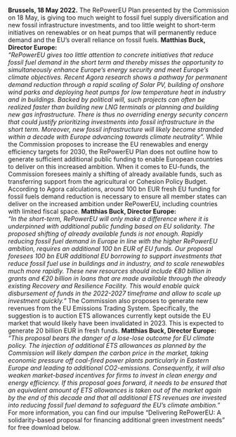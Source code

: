 **Brussels, 18 May 2022.** The RePowerEU Plan presented by the Commission on 18 May, is giving too much weight to fossil fuel supply diversification and new fossil infrastructure investments, and too little weight to short-term initiatives on renewables or on heat pumps that will permanently reduce demand and the EU’s overall reliance on fossil fuels.
**Matthias Buck, Director Europe:**  
_“RePowerEU gives too little attention to concrete initiatives that reduce fossil fuel demand in the short term and thereby misses the opportunity to simultaneously enhance Europe’s energy security and meet Europe’s climate objectives. Recent Agora research shows a pathway for permanent demand reduction through a rapid scaling of Solar PV, building of onshore wind parks and deploying heat pumps for low temperature heat in industry and in buildings. Backed by political will, such projects can often be realized faster than building new LNG terminals or planning and building new gas infrastructure. There is thus no overriding energy security concern that could justify prioritizing investments into fossil infrastructure in the short term. Moreover, new fossil infrastructure will likely become stranded within a decade with Europe advancing towards climate neutrality"._
While the Commission proposes to increase the EU renewables and energy efficiency targets for 2030, the RePowerEU Plan does not outline how to generate sufficient additional public funding to enable European countries to deliver on this increased ambition. When it comes to EU-funds, the Commission foresees mainly a shifting of already available funds, such as transferring support from the agricultural or Cohesion Policy Budget. According to Agora calculations, around 100 bn EUR fresh EU funding for fossil fuels demand reduction is necessary to ensure all member states can deliver on the increased ambition under RePowerEU, including countries with limited fiscal space.
**Matthias Buck, Director Europe:**  
_“In the short-term, RePowerEU will only make a difference where it is underpinned with additional public funding based on EU solidarity. The proposed shifting of already available funds is not enough. Rapidly reducing fossil fuel demand in Europe in line with the higher RePowerEU ambition, requires an additional 100 bn EUR of EU funds. Our proposal foresees 100 bn EUR additional EU borrowing to support investments that reduce fossil fuel use in buildings and in industry, and to scale renewables much more rapidly. These new resources should include €80 billion in grants and €20 billion in loans that are made available through the already existing Recovery and Resilience Facility. This would enable quick disbursement of funds in the 2022-2027 timeframe and allow to scale up investment quickly.”_
The Commission also proposes to generate new revenues from the EU Emissions Trading System. Specifically, the suggestion is to auction ETS allowances currently kept outside the EU market that would likely have been invalidated in 2023. This is expected to generate 20 billion EUR in fresh funds.
**Matthias Buck, Director Europe:**  
_“This proposal bears the danger of a lose-lose outcome for EU climate policy. The injection of additional ETS allowances as planned by the Commission will likely dampen the carbon price in the market, taking economic pressure off coal-fired power plants particularly in Eastern Europe and leading to additional CO2-emissions. Consequently, it will also weaken market-based incentives for firms to invest in clean energy and energy efficiency. If this proposal goes forward, it needs to be ensured that an equivalent amount of ETS allowances is taken out of the market again by the end of this decade and that all additional ETS revenues are invested into reducing fossil fuel demand to safeguard the EU’s climate ambition.”_
For more information, you can find our impulse “Delivering RePowerEU: A solidarity-based proposal for financing additional green investment needs” for free download below.